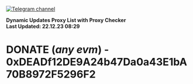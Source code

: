 [![Telegram channel](https://img.shields.io/endpoint?url=https://runkit.io/damiankrawczyk/telegram-badge/branches/master?url=https://t.me/n4z4v0d)](https://t.me/n4z4v0d) 

**Dynamic Updates Proxy List with Proxy Checker**  
**Last Updated: 22.12.23 08:29**

# DONATE (_any evm_) - 0xDEADf12DE9A24b47Da0a43E1bA70B8972F5296F2
